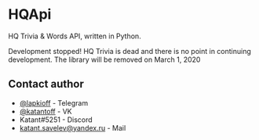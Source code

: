 # HQApi 
HQ Trivia & Words API, written in Python.

Development stopped! HQ Trivia is dead and there is no point in continuing development. The library will be removed on March 1, 2020

## Contact author
* [@lapkioff](https://t.me/lapkioff) - Telegram
* [@katantoff](https://vk.com/katantoff) - VK
* Katant#5251 - Discord
* katant.savelev@yandex.ru - Mail
